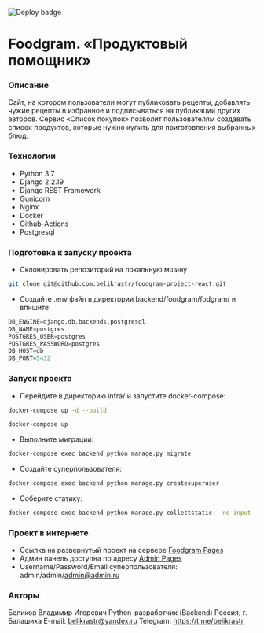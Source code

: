 ![Deploy badge](https://github.com/belikrastr/foodgram-project-react/actions/workflows/foodgram_workfow.yml/badge.svg)

# Foodgram. «Продуктовый помощник»
### Описание
Сайт, на котором пользователи могут публиковать рецепты, добавлять чужие рецепты в избранное и подписываться на публикации других авторов. Сервис «Список покупок» позволит пользователям создавать список продуктов, которые нужно купить для приготовления выбранных блюд.

### Технологии
- Python 3.7
- Django 2.2.19
- Django REST Framework
- Gunicorn
- Nginx
- Docker
- Github-Actions
- Postgresql

### Подготовка к запуску проекта
- Склонировать репозиторий на локальную мшину
```bash
git clone git@github.com:belikrastr/foodgram-project-react.git
```
- Cоздайте .env файл в директории backend/foodgram/fodgram/ и впишите:
```python
DB_ENGINE=django.db.backends.postgresql
DB_NAME=postgres
POSTGRES_USER=postgres
POSTGRES_PASSWORD=postgres
DB_HOST=db
DB_PORT=5432
```

### Запуск проекта 
- Перейдите в директорию infra/ и запустите docker-compose:
```bash
docker-compose up -d --build
```
```bash
docker-compose up
```
- Выполните миграции:
```bash
docker-compose exec backend python manage.py migrate
```
- Создайте суперпользователя:
```bash
docker-compose exec backend python manage.py createsuperuser
```
- Соберите статику:
```bash
docker-compose exec backend python manage.py collectstatic --no-input
```
### Проект в интернете
- Ссылка на развернутый проект на сервере [Foodgram Pages](http://ibelikbot.hopto.org/recipes)
- Админ панель доступна по адресу [Admin Pages](http://ibelikbot.hopto.org/admin/)
- Username/Password/Email суперпользователя: admin/admin/admin@admin.ru
### Авторы
Беликов Владимир Игоревич
Python-разработчик (Backend)
Россия, г. Балашиха
E-mail: belikrastr@yandex.ru
Telegram: https://t.me/belikrastr
